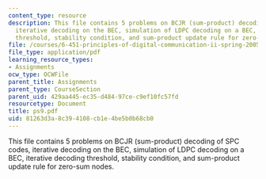 ```yaml
---
content_type: resource
description: This file contains 5 problems on BCJR (sum-product) decoding of SPC codes,
  iterative decoding on the BEC, simulation of LDPC decoding on a BEC, iterative decoding
  threshold, stability condition, and sum-product update rule for zero-sum nodes.
file: /courses/6-451-principles-of-digital-communication-ii-spring-2005/81263d3a8c394108cb1e4be5b0b68cb0_ps9.pdf
file_type: application/pdf
learning_resource_types:
- Assignments
ocw_type: OCWFile
parent_title: Assignments
parent_type: CourseSection
parent_uid: 429aa445-ec35-d484-97ce-c9ef10fc57fd
resourcetype: Document
title: ps9.pdf
uid: 81263d3a-8c39-4108-cb1e-4be5b0b68cb0
---
```

This file contains 5 problems on BCJR (sum-product) decoding of SPC codes, iterative decoding on the BEC, simulation of LDPC decoding on a BEC, iterative decoding threshold, stability condition, and sum-product update rule for zero-sum nodes.

